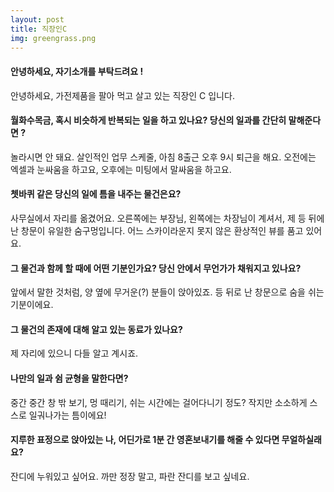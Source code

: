 ```yaml
---
layout: post
title: 직장인C
img: greengrass.png
---
```



#### 안녕하세요, 자기소개를 부탁드려요 !

안녕하세요, 가전제품을 팔아 먹고 살고 있는 직장인 C 입니다. 


#### 월화수목금, 혹시 비슷하게 반복되는 일을 하고 있나요? 당신의 일과를 간단히 말해준다면 ?

놀라시면 안 돼요. 살인적인 업무 스케줄, 아침 8출근 오후 9시 퇴근을 해요. 오전에는 엑셀과 눈싸움을 하고요, 오후에는 미팅에서 말싸움을 하고요. 


#### 쳇바퀴 같은 당신의 일에 틈을 내주는 물건은요?

사무실에서 자리를 옮겼어요. 오른쪽에는 부장님, 왼쪽에는 차장님이 계셔서, 제 등 뒤에 난 창문이 유일한 숨구멍입니다. 어느 스카이라운지 못지 않은 환상적인 뷰를 품고 있어요. 

#### 그 물건과 함께 할 때에 어떤 기분인가요? 당신 안에서 무언가가 채워지고 있나요?

앞에서 말한 것처럼, 양 옆에 무거운(?) 분들이 앉아있죠. 등 뒤로 난 창문으로 숨을 쉬는 기분이에요.


#### 그 물건의 존재에 대해 알고 있는 동료가 있나요?

제 자리에 있으니 다들 알고 계시죠.


#### 나만의 일과 쉼 균형을 말한다면?

중간 중간 창 밖 보기, 멍 때리기, 쉬는 시간에는 걸어다니기 정도? 작지만 소소하게 스스로 일궈나가는 틈이에요! 


#### 지루한 표정으로 앉아있는 나, 어딘가로 1분 간 영혼보내기를 해줄 수 있다면 무얼하실래요?

잔디에 누워있고 싶어요. 까만 정장 말고, 파란 잔디를 보고 싶네요.


